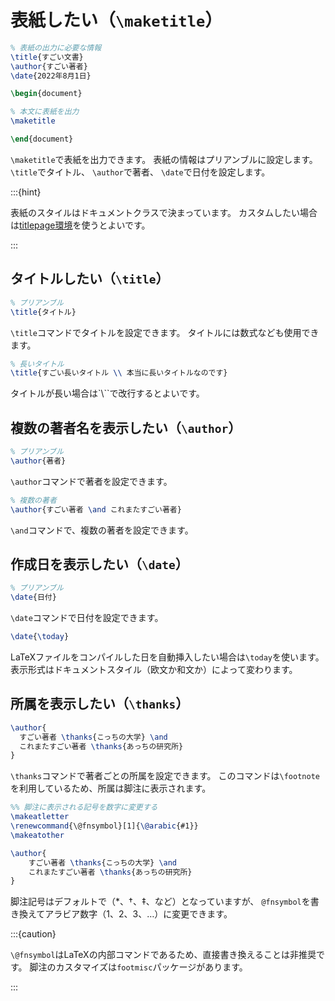 # 表紙したい（`\maketitle`）

```latex
% 表紙の出力に必要な情報
\title{すごい文書}
\author{すごい著者}
\date{2022年8月1日}

\begin{document}

% 本文に表紙を出力
\maketitle

\end{document}
```

`\maketitle`で表紙を出力できます。
表紙の情報はプリアンブルに設定します。
`\title`でタイトル、
`\author`で著者、
`\date`で日付を設定します。

:::{hint}

表紙のスタイルはドキュメントクラスで決まっています。
カスタムしたい場合は[titlepage環境](./latex-titlepage.md)を使うとよいです。

:::

## タイトルしたい（`\title`）

```latex
% プリアンブル
\title{タイトル}
```

`\title`コマンドでタイトルを設定できます。
タイトルには数式なども使用できます。

```latex
% 長いタイトル
\title{すごい長いタイトル \\ 本当に長いタイトルなのです}
```

タイトルが長い場合は`\\``で改行するとよいです。

## 複数の著者名を表示したい（`\author`）

```latex
% プリアンブル
\author{著者}
```

`\author`コマンドで著者を設定できます。

```latex
% 複数の著者
\author{すごい著者 \and これまたすごい著者}
```

`\and`コマンドで、複数の著者を設定できます。

## 作成日を表示したい（`\date`）

```latex
% プリアンブル
\date{日付}
```

`\date`コマンドで日付を設定できます。

```latex
\date{\today}
```

LaTeXファイルをコンパイルした日を自動挿入したい場合は`\today`を使います。
表示形式はドキュメントスタイル（欧文か和文か）によって変わります。

## 所属を表示したい（`\thanks`）

```latex
\author{
  すごい著者 \thanks{こっちの大学} \and
  これまたすごい著者 \thanks{あっちの研究所}
}
```

`\thanks`コマンドで著者ごとの所属を設定できます。
このコマンドは`\footnote`を利用しているため、所属は脚注に表示されます。

```latex
%% 脚注に表示される記号を数字に変更する
\makeatletter
\renewcommand{\@fnsymbol}[1]{\@arabic{#1}}
\makeatother

\author{
    すごい著者 \thanks{こっちの大学} \and
    これまたすごい著者 \thanks{あっちの研究所}
}
```

脚注記号はデフォルトで（*、†、‡、など）となっていますが、
`@fnsymbol`を書き換えてアラビア数字（1、2、3、…）に変更できます。

:::{caution}

`\@fnsymbol`はLaTeXの内部コマンドであるため、直接書き換えることは非推奨です。
脚注のカスタマイズは`footmisc`パッケージがあります。

:::
